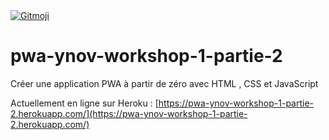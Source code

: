 <a href="https://gitmoji.dev">
  <img src="https://img.shields.io/badge/gitmoji-%20😜%20😍-FFDD67.svg?style=flat-square" alt="Gitmoji">
</a>

# pwa-ynov-workshop-1-partie-2

Créer une application PWA à partir de zéro avec HTML , CSS et JavaScript

Actuellement en ligne sur Heroku : [https://pwa-ynov-workshop-1-partie-2.herokuapp.com/](https://pwa-ynov-workshop-1-partie-2.herokuapp.com/)

